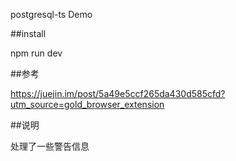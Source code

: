 postgresql-ts Demo

##install

npm run dev 

##参考

https://juejin.im/post/5a49e5ccf265da430d585cfd?utm_source=gold_browser_extension

##说明

处理了一些警告信息
